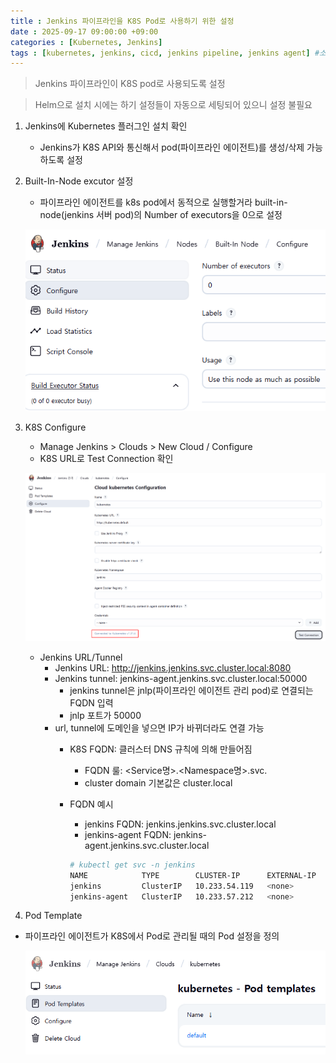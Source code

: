 ```yaml
---
title : Jenkins 파이프라인을 K8S Pod로 사용하기 위한 설정
date : 2025-09-17 09:00:00 +09:00
categories : [Kubernetes, Jenkins]
tags : [kubernetes, jenkins, cicd, jenkins pipeline, jenkins agent] #소문자만 가능
---
```


> Jenkins 파이프라인이 K8S pod로 사용되도록 설정
> 

> Helm으로 설치 시에는 하기 설정들이 자동으로 세팅되어 있으니 설정 불필요
> 
1. Jenkins에 Kubernetes 플러그인 설치 확인
    - Jenkins가 K8S API와 통신해서 pod(파이프라인 에이전트)를 생성/삭제 가능하도록 설정
2. Built-In-Node excutor 설정
    - 파이프라인 에이전트를 k8s pod에서 동적으로 실행할거라 built-in-node(jenkins 서버 pod)의 Number of executors을 0으로 설정
    
    ![JenkinsK8SPipelineAgent1.png](/assets/img/kubernetes/JenkinsK8SPipelineAgent1.png)
    
3. K8S Configure
    - Manage Jenkins > Clouds > New Cloud / Configure
    - K8S URL로 Test Connection 확인
    
    ![JenkinsK8SPipelineAgent2.png](/assets/img/kubernetes/JenkinsK8SPipelineAgent2.png)
    
    - Jenkins URL/Tunnel
        - Jenkins URL: http://jenkins.jenkins.svc.cluster.local:8080
        - Jenkins tunnel: jenkins-agent.jenkins.svc.cluster.local:50000
            - jenkins tunnel은 jnlp(파이프라인 에이전트 관리 pod)로 연결되는 FQDN 입력
            - jnlp 포트가 50000
        - url, tunnel에 도메인을 넣으면 IP가 바뀌더라도 연결 가능
            - K8S FQDN: 클러스터 DNS 규칙에 의해 만들어짐
                - FQDN 룰: <Service명>.<Namespace명>.svc.<cluster domain>
                - cluster domain 기본값은 cluster.local
            - FQDN 예시
                - jenkins FQDN: jenkins.jenkins.svc.cluster.local
                - jenkins-agent FQDN: jenkins-agent.jenkins.svc.cluster.local
                
                ```bash
                # kubectl get svc -n jenkins
                NAME            TYPE        CLUSTER-IP      EXTERNAL-IP   PORT(S)     AGE
                jenkins         ClusterIP   10.233.54.119   <none>        8080/TCP    11d
                jenkins-agent   ClusterIP   10.233.57.212   <none>        50000/TCP   11d
                ```
                

4. Pod Template

- 파이프라인 에이전트가 K8S에서 Pod로 관리될 때의 Pod 설정을 정의

    ![JenkinsK8SPipelineAgent3.png](/assets/img/kubernetes/JenkinsK8SPipelineAgent3.png)
